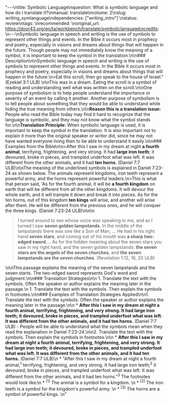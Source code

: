 "---\ntitle: Symbolic Language\nquestion: What is symbolic language and how do I translate it?\nmanual: translate\nvolume: 2\nslug: writing_symlanguage\ndependencies: [\"writing_intro\"] \nstatus:  review\ntags: \nrecommended: \noriginal_url: https://door43.org/en/ta/workbench/translate/symboliclanguage\ncredits: \n---\nSymbolic language in speech and writing is the use of symbols to represent other things and events. In the Bible it occurs most in prophecy and poetry, especially in visions and dreams about things that will happen in the future. Though people may not immediately know the meaning of a symbol, it is important to keep the symbol in the translation.\n\n### Description\n\nSymbolic language in speech and writing is the use of symbols to represent other things and events. In the Bible it occurs most in prophecy and poetry, especially in visions and dreams about things that will happen in the future.\n>Eat this scroll, then go speak to the house of Israel.\" (Ezekiel 3:1 ULB) \n\nThis was in a dream. Eating the scroll is a symbol of reading and understanding well what was written on the scroll.\n\nOne purpose of symbolism is to help people understand the importance or severity of an event by calling it another. Another purpose of symbolism is to tell people about something that they would be able to understand while hiding the true meaning from others.\n\n**Reason this is a translation issue:**  People who read the Bible today may find it hard to recognize that the language is symbolic, and they may not know what the symbol stands for.\n\n**Translation Principle:**  When symbolic language is used, it is important to keep the symbol in the translation. It is also important not to explain it more than the original speaker or writer did, since he may not have wanted everyone living then to be able to understand it easily.\n\n### Examples from the Bible\n\n>After this I saw in my dream at night __a fourth animal__, terrifying, frightening, and very strong. It had __large iron teeth__; it devoured, broke in pieces, and trampled underfoot what was left. It was different from the other animals, and it had __ten horns__. (Daniel 7:7 ULB)\n\nThe meaning of the underlined symbols is explained in Daniel 7:23-24 as shown below. The animals represent kingdoms, iron teeth represent a powerful army, and the horns represent powerful leaders.\n>This is what that person said, 'As for the fourth animal, it will be __a fourth kingdom__  on earth that will be different from all the other kingdoms. It will devour the whole earth, and it will trample it down and break it into pieces. As for the ten horns, out of this kingdom __ten kings__  will arise, and another will arise after them. He will be different from the previous ones, and he will conquer the three kings. (Daniel 7:23-24 ULB)\n\n\n<blockquote>I turned around to see whose voice was speaking to me, and as I turned I saw __seven golden lampstands__. In the middle of the lampstands there was one like a Son of Man, … He had in his right hand __seven stars__, and coming out of his mouth was __a sharp two-edged sword__…. As for the hidden meaning about the seven stars you saw in my right hand, and the seven golden lampstands: __the seven stars are the angels of the seven churches__, and __the seven lampstands are the seven churches__. (Revelation 1:12, 16, 20 ULB) </blockquote>\n\nThis passage explains the meaning of the seven lampstands and the seven starts. The two-edged sword represents God's word and judgment.\n\n### Translation Strategies\n\n  1. Translate the text with the symbols. Often the speaker or author explains the meaning later in the passage.\n  1. Translate the text with the symbols. Then explain the symbols in footnotes.\n\n### Examples of Translation Strategies Applied\n\n1. Translate the text with the symbols. Often the speaker or author explains the meaning later in the passage.\n\n  * **After this I saw in my dream at night __a fourth animal__, terrifying, frightening, and very strong. It had __large iron teeth__; it devoured, broke in pieces, and trampled underfoot what was left. It was different from the other animals, and it had __ten horns__.**  (Daniel 7:7 ULB) - People will be able to understand what the symbols mean when they read the explanation in Daniel 7:23-24.\n\n2. Translate the text with the symbols. Then explain the symbols in footnotes.\n\n  * **After this I saw in my dream at night __a fourth animal__, terrifying, frightening, and very strong. It had __large iron teeth__; it devoured, broke in pieces, and trampled underfoot what was left. It was different from the other animals, and it had __ten horns__.**  (Daniel 7:7 ULB)\n      * \"After this I saw in my dream at night a fourth animal,<sup>1</sup>   terrifying, frightening, and very strong. It had large iron teeth;<sup>2</sup>   it devoured, broke in pieces, and trampled underfoot what was left. It was different from the other animals, and it had ten horns.\"<sup>3</sup> The footnotes would look like:\n          * <sup>[1]</sup>  The animal is a symbol for a kingdom. \n          * <sup>[2]</sup>  The iron teeth is a symbol for the kingdom's powerful army.  \n          * <sup>[3]</sup>  The horns are a symbol of powerful kings.  \n"
